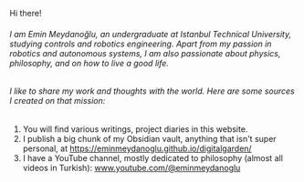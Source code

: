 Hi there!

###### I am Emin Meydanoğlu, an undergraduate at Istanbul Technical University, studying controls and robotics engineering. Apart from my passion in robotics and autonomous systems, I am also passionate about physics, philosophy, and on how to live a good life.

###### I like to share my work and thoughts with the world. Here are some sources I created on that mission:

1. You will find various writings, project diaries in this website.
2. I publish a big chunk of my Obsidian vault, anything that isn't super personal, at https://eminmeydanoglu.github.io/digitalgarden/
3. I have a YouTube channel, mostly dedicated to philosophy (almost all videos in Turkish): www.youtube.com/@eminmeydanoglu


